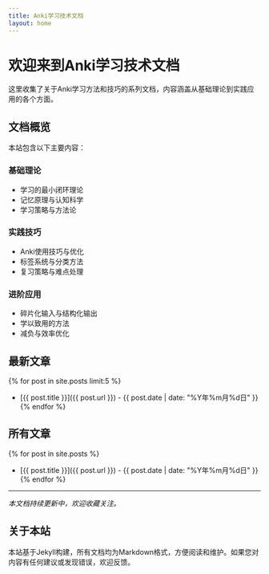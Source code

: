 ```yaml
---
title: Anki学习技术文档
layout: home
---
```


# 欢迎来到Anki学习技术文档

这里收集了关于Anki学习方法和技巧的系列文档，内容涵盖从基础理论到实践应用的各个方面。

## 文档概览

本站包含以下主要内容：

### 基础理论
- 学习的最小闭环理论
- 记忆原理与认知科学
- 学习策略与方法论

### 实践技巧
- Anki使用技巧与优化
- 标签系统与分类方法
- 复习策略与难点处理

### 进阶应用
- 碎片化输入与结构化输出
- 学以致用的方法
- 减负与效率优化

## 最新文章

{% for post in site.posts limit:5 %}
- [{{ post.title }}]({{ post.url }}) - {{ post.date | date: "%Y年%m月%d日" }}
{% endfor %}

## 所有文章

{% for post in site.posts %}
- [{{ post.title }}]({{ post.url }}) - {{ post.date | date: "%Y年%m月%d日" }}
{% endfor %}

---

*本文档持续更新中，欢迎收藏关注。*

## 关于本站

本站基于Jekyll构建，所有文档均为Markdown格式，方便阅读和维护。如果您对内容有任何建议或发现错误，欢迎反馈。

